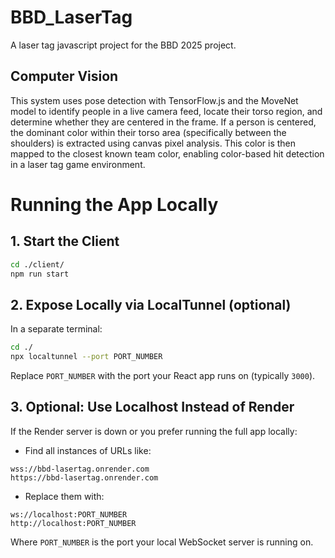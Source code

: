 # BBD_LaserTag
A laser tag javascript project for the BBD 2025 project.

## Computer Vision

This system uses pose detection with TensorFlow.js and the MoveNet model to identify people in a live camera feed, locate their torso region, and determine whether they are centered in the frame. If a person is centered, the dominant color within their torso area (specifically between the shoulders) is extracted using canvas pixel analysis. This color is then mapped to the closest known team color, enabling color-based hit detection in a laser tag game environment.

# Running the App Locally

## 1. Start the Client

```bash
cd ./client/
npm run start
```

## 2. Expose Locally via LocalTunnel (optional)

In a separate terminal:

```bash
cd ./
npx localtunnel --port PORT_NUMBER
```

Replace `PORT_NUMBER` with the port your React app runs on (typically `3000`).

## 3. Optional: Use Localhost Instead of Render

If the Render server is down or you prefer running the full app locally:

- Find all instances of URLs like:

```
wss://bbd-lasertag.onrender.com
https://bbd-lasertag.onrender.com
```

- Replace them with:

```
ws://localhost:PORT_NUMBER
http://localhost:PORT_NUMBER
```

Where `PORT_NUMBER` is the port your local WebSocket server is running on.
